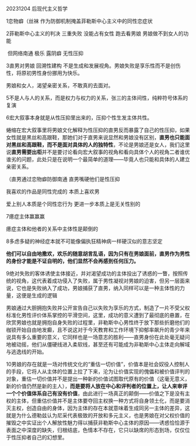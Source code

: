 

20231204 后现代主义哲学

1恋物癖（丝袜 作为防御机制掩盖菲勒斯中心主义中的同性恋症状

2菲勒斯中心主义的判决 三重失败 没能占有女性 跑去看男娘 男娘做不到女人的功能

​	但网络南通 极乐 露阴癖 无性压抑

3直男对男娘 回溯性建构 不是生成和发展视角。男娘失败是享乐性而不是创伤性，将原初男性身份挪用为快乐。

男娘和女人，渴望亲密关系，不敢真的去面对。

5不是人与人的关系，而是权力与权力的关系，张三的主体间性，纯粹符号体系的复演

6宏大叙事本身就是从性压抑里出来的，压抑个性生发主体共性。

蜷缩在宏大叙事里将男娘文化解释为性压抑的直男反而暴露了自己的性压抑，如果女性就是黑丝和高跟鞋，那她们对于直男来说显然和男娘没有区别，**直男也只能面对黑丝和高跟鞋，而不是面对具体的人的独特性**，不论是男娘还是女人，我们这里说**直男需要出柜**并不是要讨论看向宏大叙事的视角和看向具体个人的视角二者谁优谁劣的问题，此处只是在说明一个最简单的道理——毕竟人也只能和具体的人建立亲密关系。

（直男通过恋物癖防御南通 直男嘴硬他们是性压抑

我喜欢的作品是同性完成的 本质上喜欢男

爱上别人本质是个同性恋行为 更进一步本质上是无关性别的



7癔症主体赢赢赢

癔症主体和他者的关系中主体性是颠倒的

8多虑多疑的神经症本就不可能像偏执狂精神病一样硬汉似的意志坚定

**他们可以自由地撒欢，欢乐的随意胡言乱语，因为只有在男娘面前，直男作为男性的身份才能是不证自明的，他们显然不会再感到任何压力。**

9绝对失败的客体诱使主体接近，并对渴望成功的主体投出了诱惑的一瞥，按照传统的视角，这代表着成功侵入了失败，属于男性凝视对男娘的迫害，但另一层面来说，它也是失败纳入了成功，男娘捕获了直男，纳入同样可以是一种主体性的力量，这便是生成的逻辑

男娘通过大胆拥抱失败并公开宣告自己以失败为享乐的方式，制造了一片不受父权标准化男性评价体系掌控的平滑空间，这里，成功的意义遭到了最彻底的悬置，在欣赏男娘也就是拥抱自身失败的过程里，非勒斯中心男性终于放下那些折磨他们的枷锁开始自由地发癫，且不说这对于今天教育和工作环境下抑郁率飙升的青少年来说具有多么重要的意义，它同样也是一场意志的胜利——直男身份在此处毫无疑问地被动摇，他们从僵硬线进入柔软线，甚至还有可能成为非勒斯中心主体走向解域与逃逸线的开始。

10男娘的存在就是一场对传统文化的“重估一切价值”，价值本是社会奴役人控制人的手段，它将人从主体的位置上拉了下来，沦为让价值实现的傀儡和被价值评判的对象，重估一切价值并不是提出一种新的价值试图取代原有的价值（这毫无意义，新的价值仍然是新的主人），**而是要将人放在中心和评判者的位置上，让人来审评一个个价值体系自己有没有价值**，由此进行一场真正的颠倒——价值之下是没有主权的主体，但重估价值并不是主体要夺回主权换一种方式将自身领土化，而是要消灭主权，创造自由的身体，因为主体的存在本就意味着生成同另一主体的差异，这就是为什么德勒兹认为尼采代表极致的开放和多元主义，也是男娘在对父权价值的摧毁之中实证出个人解放性魅力得以捕获非勒斯中心主体的原因——诱惑恰恰源于表面之中深度的缺失，归根结底，色情本不存在，它只以缺席的形态到场，仅仅位于性压抑者自己的幻想里。

















